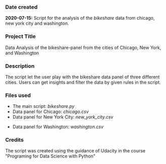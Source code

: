 ### Date created
**2020-07-15:** Script for the analysis of the *bikeshare* data from chicago, new york city and washington.

### Project Title
Data Analysis of the bikeshare-panel from the cities of Chicago, New York, and Washington

### Description
The script let the user play with the bikeshare data panel of three different cities. Users can get insights and filter the data by given rules in the script.

### Files used
* The main script: *bikeshare.py*
* Data panel for Chicago: *chicago.csv*
* Data panel for New York City: *new_york_city.csv*
+ Data panel for Washington: *washington.csv*

### Credits
The script was created using the guidance of Udacity in the course "Programing for Data Science with Python"
